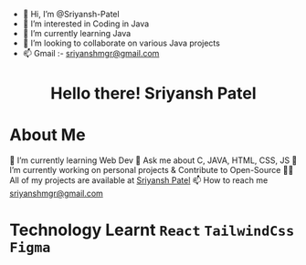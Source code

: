 - 👋 Hi, I’m @Sriyansh-Patel
- 👀 I’m interested in Coding in Java 
- 🌱 I’m currently learning Java
- 💞️ I’m looking to collaborate on various Java projects
- 📫 Gmail :- sriyanshmgr@gmail.com

<!---
Sriyansh-Patel/Sriyansh-Patel is a ✨ special ✨ repository because its `README.md` (this file) appears on your GitHub profile.
You can click the Preview link to take a look at your changes.
--->
<h1 align="center">Hello there! <a ></a href="#about">Sriyansh Patel</a> </h1>

# <div id="about"> About Me </div>
🌱 I’m currently learning Web Dev 
💬 Ask me about C, JAVA, HTML, CSS, JS
📝 I’m currently working on personal projects & Contribute to Open-Source
👨‍💻 All of my projects are available at <a href="https://github.com/Sriyansh-Patel">Sriyansh Patel</a>
📫 How to reach me sriyanshmgr@gmail.com

# Technology Learnt `React` `TailwindCss` `Figma`
